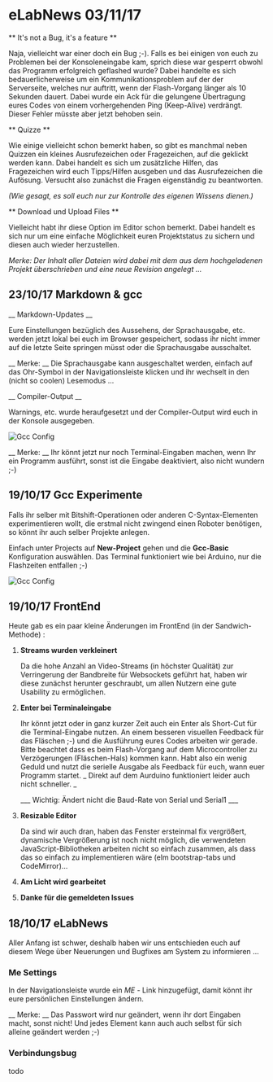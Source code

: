 <!--

author:   Andre Dietrich

email:    dietrich@ivs.cs.uni-magdeburg.de

version:  1.0.0

language: en_US

narrator: US English Female

-->
# eLabNews 03/11/17

** It's not a Bug, it's a feature **

Naja, vielleicht war einer doch ein Bug ;-). Falls es bei einigen von
euch zu Problemen bei der Konsoleneingabe kam, sprich diese war gesperrt
obwohl das Programm erfolgreich geflashed wurde? Dabei handelte es sich
bedauerlicherweise um ein Kommunikationsproblem auf der der Serverseite,
welches nur auftritt, wenn der Flash-Vorgang länger als 10 Sekunden dauert.
Dabei wurde ein Ack für die gelungene Übertragung eures Codes von einem
vorhergehenden Ping (Keep-Alive) verdrängt. Dieser Fehler müsste aber jetzt
behoben sein.

** Quizze **

Wie einige vielleicht schon bemerkt haben, so gibt es manchmal neben
Quizzen ein kleines Ausrufezeichen oder Fragezeichen, auf die geklickt
werden kann. Dabei handelt es sich um zusätzliche Hilfen, das Fragezeichen
wird euch Tipps/Hilfen ausgeben und das Ausrufezeichen die Aufösung.
Versucht also zunächst die Fragen eigenständig zu beantworten.

*(Wie gesagt, es soll euch nur zur Kontrolle des eigenen Wissens dienen.)*

** Download und Upload Files **

Vielleicht habt ihr diese Option im Editor schon bemerkt. Dabei handelt
es sich nur um eine einfache Möglichkeit euren Projektstatus zu sichern
und diesen auch wieder herzustellen.

*Merke: Der Inhalt aller Dateien wird dabei mit dem aus dem hochgeladenen*
*Projekt überschrieben und eine neue Revision angelegt ...*

## 23/10/17 Markdown & gcc

__ Markdown-Updates __

Eure Einstellungen bezüglich des Aussehens, der Sprachausgabe, etc.
werden jetzt lokal bei euch im Browser gespeichert, sodass ihr nicht
immer auf die letzte Seite springen müsst oder die Sprachausgabe
ausschaltet.

__ Merke: __ Die Sprachausgabe kann ausgeschaltet werden, einfach auf
das Ohr-Symbol in der Navigationsleiste klicken und ihr wechselt in
den (nicht so coolen) Lesemodus ...

__ Compiler-Output __

Warnings, etc. wurde heraufgesetzt und der Compiler-Output wird euch
in der Konsole ausgegeben.

![Gcc Config](https://raw.githubusercontent.com/liaScript/eLabNews/master/compiler_output.gif)<!-- width: 100% -->

__ Merke: __ Ihr könnt jetzt nur noch Terminal-Eingaben machen, wenn
Ihr ein Programm ausführt, sonst ist die Eingabe deaktiviert, also nicht
wundern ;-)

## 19/10/17 Gcc Experimente

Falls ihr selber mit Bitshift-Operationen oder anderen C-Syntax-Elementen
experimentieren wollt, die erstmal nicht zwingend einen Roboter benötigen,
so könnt ihr auch selber Projekte anlegen.

Einfach unter Projects auf __New-Project__ gehen und die __Gcc-Basic__ 
Konfiguration auswählen. Das Terminal funktioniert wie bei Arduino, nur
die Flashzeiten entfallen ;-)

![Gcc Config](https://raw.githubusercontent.com/liaScript/eLabNews/master/gcc.gif)<!-- width: 100% -->

## 19/10/17 FrontEnd

Heute gab es ein paar kleine Änderungen im FrontEnd (in der Sandwich-Methode) :

1. __Streams wurden verkleinert__

   Da die hohe Anzahl an Video-Streams (in höchster Qualität) zur Verringerung
   der Bandbreite für Websockets geführt hat, haben wir diese zunächst herunter
   geschraubt, um allen Nutzern eine gute Usability zu ermöglichen.

2. __Enter bei Terminaleingabe__

   Ihr könnt jetzt oder in ganz kurzer Zeit auch ein Enter als Short-Cut für
   die Terminal-Eingabe nutzen. An einem besseren visuellen Feedback für das
   Fläschen ;-) und die Ausführung eures Codes arbeiten wir gerade. Bitte
   beachtet dass es beim Flash-Vorgang auf dem Microcontroller zu Verzögerungen
   (Fläschen-Hals) kommen kann. Habt also ein wenig Geduld und nutzt die
   serielle Ausgabe als Feedback für euch, wann euer Programm startet.
   _ Direkt auf dem Aurduino funktioniert leider auch nicht schneller. _

   ___ Wichtig: Ändert nicht die Baud-Rate von Serial und Serial1 ___

3. __Resizable Editor__

   Da sind wir auch dran, haben das Fenster ersteinmal fix vergrößert, dynamische
   Vergrößerung ist noch nicht möglich, die verwendeten JavaScript-Bibliotheken
   arbeiten nicht so einfach zusammen, als dass das so einfach zu implementieren
   wäre (elm bootstrap-tabs und CodeMirror)...

4. __Am Licht wird gearbeitet__

5. __Danke für die gemeldeten Issues__


## 18/10/17 eLabNews

Aller Anfang ist schwer, deshalb haben wir uns entschieden euch auf diesem Wege
über Neuerungen und Bugfixes am System zu informieren ...

### Me Settings

In der Navigationsleiste wurde ein *ME* - Link hinzugefügt, damit könnt ihr eure
persönlichen Einstellungen ändern.

__ Merke: __ Das Passwort wird nur geändert, wenn ihr dort Eingaben macht, sonst
nicht! Und jedes Element kann auch auch selbst für sich alleine geändert werden ;-)

### Verbindungsbug

todo
